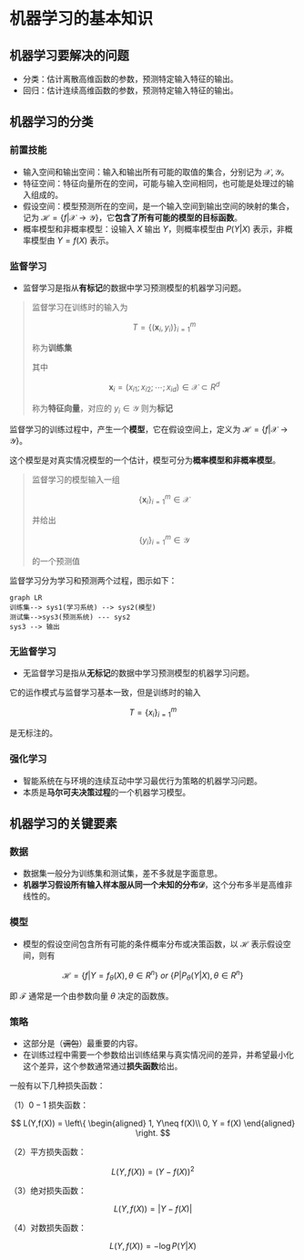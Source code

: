 # 机器学习的基本知识

## 机器学习要解决的问题

* 分类：估计离散高维函数的参数，预测特定输入特征的输出。
* 回归：估计连续高维函数的参数，预测特定输入特征的输出。

## 机器学习的分类

### 前置技能

* 输入空间和输出空间：输入和输出所有可能的取值的集合，分别记为 $\mathcal{X},\mathcal{Y}$。
* 特征空间：特征向量所在的空间，可能与输入空间相同，也可能是处理过的输入组成的。
* 假设空间：模型预测所在的空间，是一个输入空间到输出空间的映射的集合，记为 $\mathcal{H} = \{f|\mathcal{X}\rightarrow\mathcal{Y}\}$，它**包含了所有可能的模型的目标函数**。
* 概率模型和非概率模型：设输入 $X$ 输出 $Y$，则概率模型由 $P(Y|X)$ 表示，非概率模型由 $Y=f(X)$ 表示。

### 监督学习

* 监督学习是指从**有标记**的数据中学习预测模型的机器学习问题。

>监督学习在训练时的输入为
>
>$$
>T=\{(\pmb x_i, y_i)\}^m_{i=1}
>$$
>
>称为**训练集**
>
>其中
>
>$$
>\pmb x_i = (x_{i1}; x_{i2};\cdots;x_{id})\in \mathcal{X} \subset R^d
>$$
>
>称为**特征向量**，对应的 $y_i\in \mathcal{Y}$ 则为**标记**

监督学习的训练过程中，产生一个**模型**，它在假设空间上，定义为 $\mathcal{H} = \{f|\mathcal{X}\rightarrow\mathcal{Y}\}$。

这个模型是对真实情况模型的一个估计，模型可分为**概率模型和非概率模型**。

>监督学习的模型输入一组
>
>$$
>\{\pmb x_i\}_{i=1}^m\in \mathcal{X}
>$$
>
>并给出
>
>$$
>\{y_i\}_{i=1}^m\in \mathcal{Y}
>$$
>
>的一个预测值

监督学习分为学习和预测两个过程，图示如下：

``` mermaid
graph LR
训练集--> sys1(学习系统) --> sys2(模型)
测试集-->sys3(预测系统) --- sys2
sys3 --> 输出
```

### 无监督学习

* 无监督学习是指从**无标记**的数据中学习预测模型的机器学习问题。

它的运作模式与监督学习基本一致，但是训练时的输入

$$
T =\{x_i\}_{i=1}^m
$$

是无标注的。

### 强化学习

* 智能系统在与环境的连续互动中学习最优行为策略的机器学习问题。
* 本质是**马尔可夫决策过程**的一个机器学习模型。

## 机器学习的关键要素

### 数据

* 数据集一般分为训练集和测试集，差不多就是字面意思。
* **机器学习假设所有输入样本服从同一个未知的分布$\mathcal{D}$**，这个分布多半是高维非线性的。

### 模型

* 模型的假设空间包含所有可能的条件概率分布或决策函数，以 $\mathcal{H}$ 表示假设空间，则有

$$
\mathcal{H} = \{f|Y = f_\theta(X),\theta\in R^n\}\ or\ \{P|P_\theta(Y|X),\theta\in R^n\}
$$

即 $\mathcal{F}$ 通常是一个由参数向量 $\theta$ 决定的函数族。

### 策略

* 这部分是（~~调包~~）最重要的内容。
* 在训练过程中需要一个参数给出训练结果与真实情况间的差异，并希望最小化这个差异，这个参数通常通过**损失函数**给出。

一般有以下几种损失函数：

（1）$0-1$ 损失函数：

$$
L(Y,f(X)) = \left\{
\begin{aligned}
    1, Y\neq f(X)\\
    0, Y = f(X)
\end{aligned}
\right.
$$

（2）平方损失函数：

$$
L(Y, f(X)) = (Y - f(X))^2
$$

（3）绝对损失函数：

$$
L(Y, f(X)) = |Y - f(X)|
$$

（4）对数损失函数：

$$
L(Y, f(X)) = -\log P(Y|X)
$$